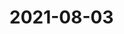 # 2021-08-03

<video-container>
  <source src="http://wangleant.com/turtle-source/HwVideoEditor_2021_08_03_091234764.mp4"/>
</video-container>
<video-container>
  <source src="http://wangleant.com/turtle-source/HwVideoEditor_2021_08_03_091341703.mp4"/>
</video-container>